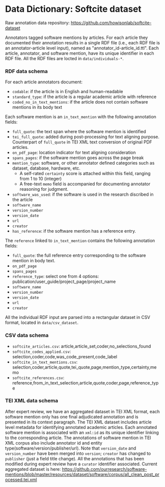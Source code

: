 # Data Dictionary: Softcite dataset

Raw annotation data repository: https://github.com/howisonlab/softcite-dataset

Annotators tagged software mentions by articles. For each article they documented their annotation results in a single RDF file (i.e., each RDF file is an annotator-article level input), named as "annotator_id-article_id.ttl". Each article, annotator, and software mention, have its unique identifier in each RDF file. All the RDF files are locted in `data/individuals-*`.

### RDF data schema

For each article annotators document:
- `codable`: if the article is in English and human-readable 
- `standard_type`: if the article is a regular academic article with reference
- `coded_no_in_text_mentions`: if the article does not contain software mentions in its body text 
		
Each software mention is an `in_text_mention` with the following annotation fields:  
- `full_quote`: the text span where the software mention is identified 
- `tei_full_quote`: added during post-processing for text aligning purpose. Counterpart of `full_quote` in TEI XML text conversion of original PDF articles.
- `on_pdf_page`: location indicator for text aligning consideration
- `spans_pages`: if the software mention goes across the page break
- `mention_type`: software, or other annotator defined categories such as dataset, database, hardware, etc.
	- A self-rated `certainty` score is attached within this field, ranging from 1 to 10 (integer)
	- A free-text `memo` field is accompanied for documenting annotator reasoning for judgment.
- `software_was_used`: if the software is used in the research discribed in the article
- `software_name`
- `version_number`
- `version_date`
- `url`
- `creator`
- `has_reference`: if the software mention has a reference entry.

The `reference` linked to `in_text_mention` contains the following annotation fields:
- `full_quote`: the full reference entry corresponding to the software mention in body text.
- `on_pdf_page`
- `spans_pages`
- `reference_type`: select one from 4 options: publication/user_guide/project_page/project_name
- `software_name`
- `version_number`
- `version_date`
- `url`
- `creator`

All the individual RDF input are parsed into a rectangular dataset in CSV format, located in `data/csv_dataset`.

### CSV data schema

- `softcite_articles.csv`: article,article_set,coder,no_selections_found
- `softcite_codes_applied.csv`: selection,coder,code,was_code_present,code_label
- `softcite_in_text_mentions.csv`: selection,coder,article,quote,tei_quote,page,mention_type,certainty,memo
- `softcite_references.csv`: reference,from_in_text_selection,article,quote,coder,page,reference_type

### TEI XML data schema

After expert review, we have an aggregated dataset in TEI XML format, each software mention only has one final adjudicated annotation and is presented in its context paragraph. The TEI XML dataset includes article level metadata for identifying annotated academic articles. Each annotated software mention is associated with an `xml:id` as its unique identifier linking to the corresponding article. The annotations of software mention in TEI XML corpus also include annotator id and entity type(software/version/publisher/url). Note that `version_date` and `version_number` have been merged into `version`; `creator` has changed to `publisher` (just a field title change). All the annotations that has been modified during expert review have a `curator` identifier associated.
Current aggregated dataset is here: https://github.com/ourresearch/software-mentions/blob/master/resources/dataset/software/corpus/all_clean_post_processed.tei.xml 
